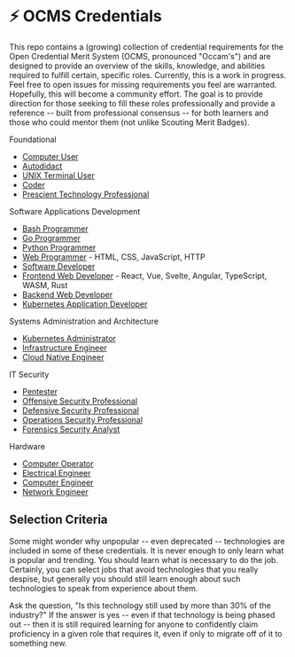 # ⚡ OCMS Credentials

This repo contains a (growing) collection of credential requirements for
the Open Credential Merit System (OCMS, pronounced "Occam's") and are
designed to provide an overview of the skills, knowledge, and abilities
required to fulfill certain, specific roles. Currently, this is a work
in progress. Feel free to open issues for missing requirements you feel
are warranted. Hopefully, this will become a community effort. The goal
is to provide direction for those seeking to fill these roles
professionally and provide a reference -- built from professional
consensus -- for both learners and those who could mentor them (not
unlike Scouting Merit Badges).

Foundational

* [Computer User](user)
* [Autodidact](autodidact)
* [UNIX Terminal User](unix)
* [Coder](coder)
* [Prescient Technology Professional](ptp)

Software Applications Development

* [Bash Programmer](bash)
* [Go Programmer](golang)
* [Python Programmer](python)
* [Web Programmer](web) - HTML, CSS, JavaScript, HTTP
* [Software Developer](dev)
* [Frontend Web Developer](frontend) - React, Vue, Svelte, Angular,
  TypeScript, WASM, Rust
* [Backend Web Developer](backend)
* [Kubernetes Application Developer](k8sdev)

Systems Administration and Architecture

* [Kubernetes Administrator](k8sadmin)
* [Infrastructure Engineer](infadmin)
* [Cloud Native Engineer](cnadmin)

IT Security

* [Pentester](pentester)
* [Offensive Security Professional](offsec)
* [Defensive Security Professional](defsec)
* [Operations Security Professional](opsec)
* [Forensics Security Analyst](forensics)

Hardware

* [Computer Operator](operator)
* [Electrical Engineer](ee)
* [Computer Engineer](compeng)
* [Network Engineer](neteng)

## Selection Criteria

Some might wonder why unpopular -- even deprecated --  technologies are
included in some of these credentials. It is never enough to only learn
what is popular and trending. You should learn what is necessary to do
the job. Certainly, you can select jobs that avoid technologies that you
really despise, but generally you should still learn enough about such
technologies to speak from experience about them.

Ask the question, "Is this technology still used by more than 30% of the
industry?" If the answer is yes -- even if that technology is being
phased out -- then it is still required learning for anyone to
confidently claim proficiency in a given role that requires it, even if
only to migrate off of it to something new.


